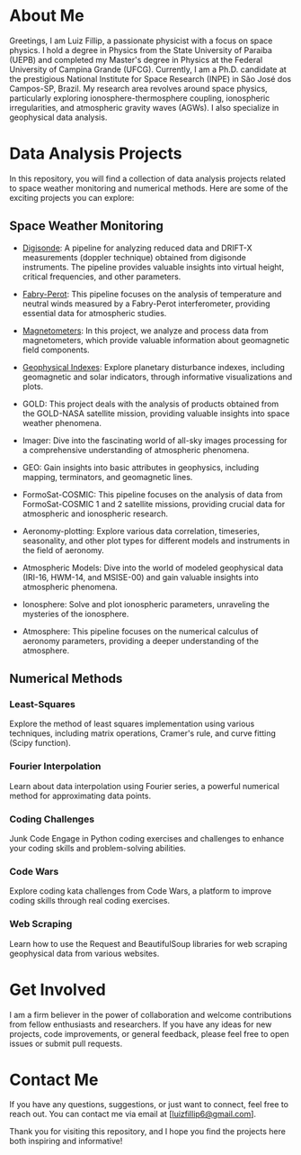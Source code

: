 
# About Me

Greetings, I am Luiz Fillip, a passionate physicist with a focus on space physics. I hold a degree in Physics from the State University of Paraiba (UEPB) and completed my Master's degree in Physics at the Federal University of Campina Grande (UFCG). Currently, I am a Ph.D. candidate at the prestigious National Institute for Space Research (INPE) in São José dos Campos-SP, Brazil. My research area revolves around space physics, particularly exploring ionosphere-thermosphere coupling, ionospheric irregularities, and atmospheric gravity waves (AGWs). I also specialize in geophysical data analysis.

# Data Analysis Projects
In this repository, you will find a collection of data analysis projects related to space weather monitoring and numerical methods. Here are some of the exciting projects you can explore:

## Space Weather Monitoring

- [Digisonde](https://github.com/LuizFillip/Digisonde): A pipeline for analyzing reduced data and DRIFT-X measurements (doppler technique) obtained from digisonde instruments. The pipeline provides valuable insights into virtual height, critical frequencies, and other parameters.

- [Fabry-Perot](https://github.com/LuizFillip/Fabry-Perot): This pipeline focuses on the analysis of temperature and neutral winds measured by a Fabry-Perot interferometer, providing essential data for atmospheric studies.

- [Magnetometers](https://github.com/LuizFillip/Magnetometers): In this project, we analyze and process data from magnetometers, which provide valuable information about geomagnetic field components.

- [Geophysical Indexes](): Explore planetary disturbance indexes, including geomagnetic and solar indicators, through informative visualizations and plots.

- GOLD: This project deals with the analysis of products obtained from the GOLD-NASA satellite mission, providing valuable insights into space weather phenomena.

- Imager: Dive into the fascinating world of all-sky images processing for a comprehensive understanding of atmospheric phenomena.

- GEO: Gain insights into basic attributes in geophysics, including mapping, terminators, and geomagnetic lines.

- FormoSat-COSMIC: This pipeline focuses on the analysis of data from FormoSat-COSMIC 1 and 2 satellite missions, providing crucial data for atmospheric and ionospheric research.

- Aeronomy-plotting: Explore various data correlation, timeseries, seasonality, and other plot types for different models and instruments in the field of aeronomy.

- Atmospheric Models: Dive into the world of modeled geophysical data (IRI-16, HWM-14, and MSISE-00) and gain valuable insights into atmospheric phenomena.

- Ionosphere: Solve and plot ionospheric parameters, unraveling the mysteries of the ionosphere.

- Atmosphere: This pipeline focuses on the numerical calculus of aeronomy parameters, providing a deeper understanding of the atmosphere.

## Numerical Methods
### Least-Squares
Explore the method of least squares implementation using various techniques, including matrix operations, Cramer's rule, and curve fitting (Scipy function).

### Fourier Interpolation
Learn about data interpolation using Fourier series, a powerful numerical method for approximating data points.

### Coding Challenges
Junk Code
Engage in Python coding exercises and challenges to enhance your coding skills and problem-solving abilities.

### Code Wars
Explore coding kata challenges from Code Wars, a platform to improve coding skills through real coding exercises.

### Web Scraping
Learn how to use the Request and BeautifulSoup libraries for web scraping geophysical data from various websites.

# Get Involved
I am a firm believer in the power of collaboration and welcome contributions from fellow enthusiasts and researchers. If you have any ideas for new projects, code improvements, or general feedback, please feel free to open issues or submit pull requests.

# Contact Me
If you have any questions, suggestions, or just want to connect, feel free to reach out. You can contact me via email at [luizfillip6@gmail.com].

Thank you for visiting this repository, and I hope you find the projects here both inspiring and informative!


